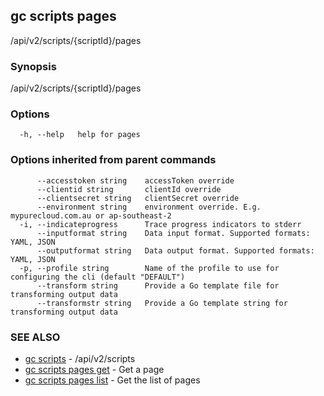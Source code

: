 ## gc scripts pages

/api/v2/scripts/{scriptId}/pages

### Synopsis

/api/v2/scripts/{scriptId}/pages

### Options

```
  -h, --help   help for pages
```

### Options inherited from parent commands

```
      --accesstoken string    accessToken override
      --clientid string       clientId override
      --clientsecret string   clientSecret override
      --environment string    environment override. E.g. mypurecloud.com.au or ap-southeast-2
  -i, --indicateprogress      Trace progress indicators to stderr
      --inputformat string    Data input format. Supported formats: YAML, JSON
      --outputformat string   Data output format. Supported formats: YAML, JSON
  -p, --profile string        Name of the profile to use for configuring the cli (default "DEFAULT")
      --transform string      Provide a Go template file for transforming output data
      --transformstr string   Provide a Go template string for transforming output data
```

### SEE ALSO

* [gc scripts](gc_scripts.html)	 - /api/v2/scripts
* [gc scripts pages get](gc_scripts_pages_get.html)	 - Get a page
* [gc scripts pages list](gc_scripts_pages_list.html)	 - Get the list of pages


